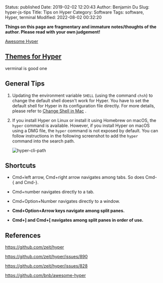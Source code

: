 Status: published
Date: 2019-02-02 12:20:43
Author: Benjamin Du
Slug: hyper-js-tips
Title: Tips on Hyper
Category: Software
Tags: software, Hyper, terminal
Modified: 2022-08-02 00:32:20

**Things on this page are fragmentary and immature notes/thoughts of the author. Please read with your own judgement!**

[Awesome Hyper](https://github.com/bnb/awesome-hyper)

## [Themes for Hyper](https://hyper.is/themes)
verminal is good one

## General Tips

1. Updating the environment variable `SHELL` (using the command `chsh`)
    to change the default shell doesn't work for Hyper.
    You have to set the default shell for Hyper in its configuration file directly.
    For more details,
    please refer to
    [Change Shell in Mac](http://www.legendu.net/en/blog/change-shell-in-mac/)
    .

2. If you install Hyper on Linux 
    or install it using Homebrew on macOS,
    the `hyper` command is available.
    However,
    if you install Hyper on macOS using a DMG file, 
    the `hyper` command is not exposed by default.
    You can follow instructions in the following screenshot 
    to add the `hyper` command into the search path.

    ![hyper-cli-path](https://user-images.githubusercontent.com/824507/182229511-b5a6aeb4-903d-4ee6-a7fb-67685c61e3df.png)

## Shortcuts

* Cmd+left arrow, Cmd+right arrow navigates among tabs. So does Cmd-{ and Cmd-}.

* Cmd+number navigates directly to a tab.

* Cmd+Option+Number navigates directly to a window.

* **Cmd+Option+Arrow keys navigate among split panes.**

* **Cmd+] and Cmd+[ navigates among split panes in order of use.**

## References

https://github.com/zeit/hyper

https://github.com/zeit/hyper/issues/890

https://github.com/zeit/hyper/issues/828

https://github.com/bnb/awesome-hyper
